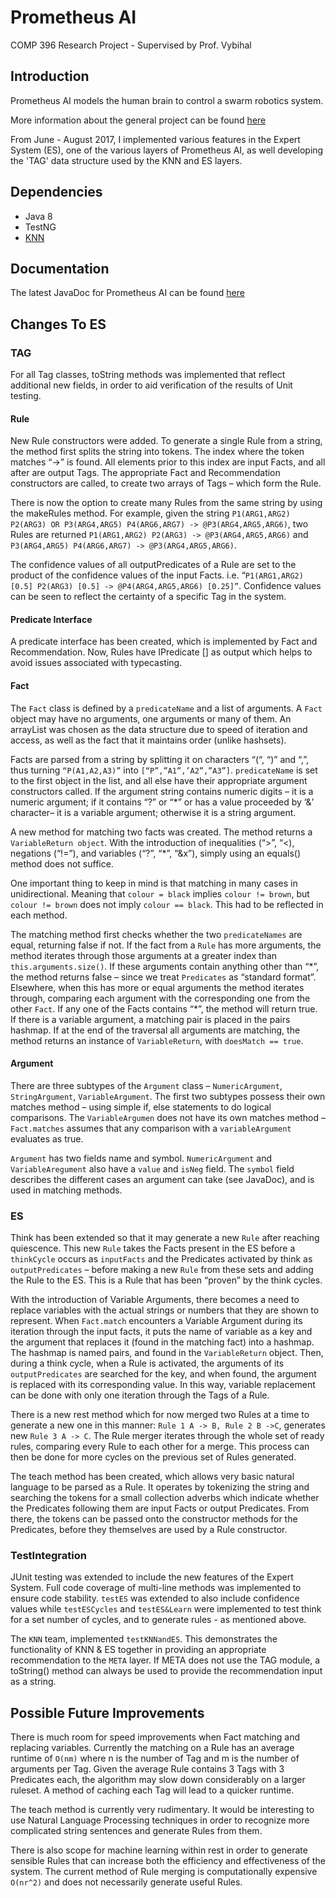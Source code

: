 # Prometheus AI
COMP 396 Research Project - Supervised by Prof. Vybihal

## Introduction

Prometheus AI models the human brain to control a swarm robotics system.

More information about the general project can be found [here](https://github.com/seanstappas/prometheus-ai/tree/master/reports)

From June - August 2017, I implemented various features in the Expert System (ES), one of the various layers of Prometheus AI, as well developing the 'TAG' data structure used by the KNN and ES layers.

## Dependencies

* Java 8
* TestNG
* [KNN](https://github.com/seanstappas/prometheus-ai/tree/master/src/main/java/knn)

## Documentation

The latest JavaDoc for Prometheus AI can be found [here](http://seanstappas.me/prometheus-ai/)

## Changes To ES

### TAG

For all Tag classes, toString methods was implemented that reflect additional new fields, in order to aid verification of the results of Unit testing.

#### Rule 

New Rule constructors were added. To generate a single Rule from a string, the method first splits the string into tokens. The index where the token matches “->” is found. All elements prior to this index are input Facts, and all after are output Tags. The appropriate Fact and Recommendation constructors are called, to create two arrays of Tags – which form the Rule.

There is now the option to create many Rules from the same string by using the makeRules method. For example, given the string `P1(ARG1,ARG2) P2(ARG3) OR P3(ARG4,ARG5) P4(ARG6,ARG7) -> @P3(ARG4,ARG5,ARG6)`, two Rules are returned `P1(ARG1,ARG2) P2(ARG3) -> @P3(ARG4,ARG5,ARG6)` and `P3(ARG4,ARG5) P4(ARG6,ARG7) -> @P3(ARG4,ARG5,ARG6)`.

The confidence values of all outputPredicates of a Rule are set to the product of the confidence values of the input Facts. i.e. “`P1(ARG1,ARG2) [0.5] P2(ARG3) [0.5] -> @P4(ARG4,ARG5,ARG6) [0.25]”`. Confidence values can be seen to reflect the certainty of a specific Tag in the system.

#### Predicate Interface

A predicate interface has been created, which is implemented by Fact and Recommendation. Now, Rules have IPredicate [] as output which helps to avoid issues associated with typecasting.

#### Fact

The `Fact` class is defined by a `predicateName` and a list of arguments. A `Fact` object may have no arguments, one arguments or many of them. An arrayList was chosen as the data structure due to speed of iteration and access, as well as the fact that it maintains order (unlike hashsets).

Facts are parsed from a string by splitting it on characters “(“, “)” and “,”, thus turning `“P(A1,A2,A3)”` into `[“P”,”A1”,’A2”,”A3”]`. `predicateName` is set to the first object in the list, and all else have their appropriate argument constructors called. If the argument string contains numeric digits – it is a numeric argument; if it contains “?” or “\*” or has a value proceeded by ‘&’ character– it is a variable argument; otherwise it is a string argument.

A new method for matching two facts was created. The method returns a `VariableReturn object`. With the introduction of inequalities (“>”, “<), negations (“!=”), and variables (“?”, “*”, “&x”), simply using an equals() method does not suffice.

One important thing to keep in mind is that matching in many cases in unidirectional. Meaning that `colour = black` implies `colour != brown`, but `colour != brown` does not imply `colour == black`. This had to be reflected in each method.

The matching method first checks whether the two `predicateNames` are equal, returning false if not. If the fact from a `Rule` has more arguments, the method iterates through those arguments at a greater index than `this.arguments.size()`. If these arguments contain anything other than “\*”, the method returns false – since we treat `Predicates` as “standard format”. Elsewhere, when this has more or equal arguments the method iterates through, comparing each argument with the corresponding one from the other `Fact`. If any one of the Facts contains “\*”, the method will return true. If there is a variable argument, a matching pair is placed in the pairs hashmap. If at the end of the traversal all arguments are matching, the method returns an instance of `VariableReturn`, with `doesMatch == true`.

#### Argument

There are three subtypes of the `Argument` class – `NumericArgument`, `StringArgument`, `VariableArgument`. The first two subtypes possess their own matches method – using simple if, else statements to do logical comparisons. The `VariableArgumen` does not have its own matches method – `Fact.matches` assumes that any comparison with a `variableArgument` evaluates as true.

`Argument` has two fields name and symbol. `NumericArgument` and `VariableAregument` also have a `value` and `isNeg` field. The `symbol` field describes the different cases an argument can take (see JavaDoc), and is used in matching methods.

### ES

Think has been extended so that it may generate a new `Rule` after reaching quiescence. This new `Rule` takes the Facts present in the ES before a `thinkCycle` occurs as `inputFacts` and the Predicates activated by think as `outputPredicates` – before making a new `Rule` from these sets and adding the Rule to the ES. This is a Rule that has been “proven” by the think cycles.

With the introduction of Variable Arguments, there becomes a need to replace variables with the actual strings or numbers that they are shown to represent. When `Fact.match` encounters a Variable Argument during its iteration through the input facts, it puts the name of variable as a key and the argument that replaces it (found in the matching fact) into a hashmap. The hashmap is named pairs, and found in the `VariableReturn` object. Then, during a think cycle, when a Rule is activated, the arguments of its `outputPredicates` are searched for the key, and when found, the argument is replaced with its corresponding value. In this way, variable replacement can be done with only one iteration through the Tags of a Rule.

There is a new rest method which for now merged two Rules at a time to generate a new one in this manner: `Rule 1 A -> B, Rule 2 B ->C`, generates new `Rule 3 A -> C`. The Rule merger iterates through the whole set of ready rules, comparing every Rule to each other for a merge. This process can then be done for more cycles on the previous set of Rules generated.

The teach method has been created, which allows very basic natural language to be parsed as a Rule. It operates by tokenizing the string and searching the tokens for a small collection adverbs which indicate whether the Predicates following them are input Facts or output Predicates. From there, the tokens can be passed onto the constructor methods for the Predicates, before they themselves are used by a Rule constructor.

### TestIntegration

JUnit testing was extended to include the new features of the Expert System. Full code coverage of multi-line methods was implemented to ensure code stability. `testES` was extended to also include confidence values while `testESCycles` and `testES&Learn` were implemented to test think for a set number of cycles, and to generate rules - as mentioned above.

The `KNN` team, implemented `testKNNandES`. This demonstrates the functionality of KNN & ES together in providing an appropriate recommendation to the `META` layer. If META does not use the TAG module, a toString() method can always be used to provide the recommendation input as a string.

## Possible Future Improvements

There is much room for speed improvements when Fact matching and replacing variables. Currently the matching on a Rule has an average runtime of `O(nm)` where n is the number of Tag and m is the number of arguments per Tag. Given the average Rule contains 3 Tags with 3 Predicates each, the algorithm may slow down considerably on a larger ruleset. A method of caching each Tag will lead to a quicker runtime.

The teach method is currently very rudimentary. It would be interesting to use Natural Language Processing techniques in order to recognize more complicated string sentences and generate Rules from them.

There is also scope for machine learning within rest in order to generate sensible Rules that can increase both the efficiency and effectiveness of the system. The current method of Rule merging is computationally expensive `O(nr^2)` and does not necessarily generate useful Rules.
